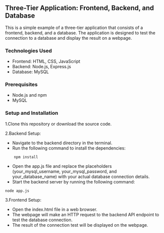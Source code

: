 ## Three-Tier Application: Frontend, Backend, and Database

This is a simple example of a three-tier application that consists of a frontend, backend, and a database. The application is designed to test the connection to a database and display the result on a webpage.

### Technologies Used

- Frontend: HTML, CSS, JavaScript
- Backend: Node.js, Express.js
- Database: MySQL

### Prerequisites
- Node.js and npm
- MySQL

### Setup and Installation

1.Clone this repository or download the source code.

2.Backend Setup:
- Navigate to the backend directory in the terminal.
- Run the following command to install the dependencies:

```
	npm install
```
- Open the app.js file and replace the placeholders (your_mysql_username, your_mysql_password, and your_database_name) with your actual database connection details.
- Start the backend server by running the following command:

```
node app.js
```

3.Frontend Setup:

- Open the index.html file in a web browser.
- The webpage will make an HTTP request to the backend API endpoint to test the database connection.
- The result of the connection test will be displayed on the webpage.